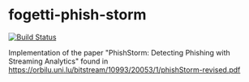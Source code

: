 # fogetti-phish-storm

[![Build Status](http://45.79.75.93:8080/buildStatus/icon?job=phishstorm-build)](http://gilbert:8080/job/phishstorm-build)

Implementation of the paper "PhishStorm: Detecting Phishing with Streaming Analytics" found in https://orbilu.uni.lu/bitstream/10993/20053/1/phishStorm-revised.pdf
